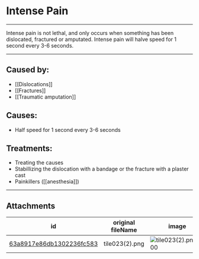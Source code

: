 # Intense Pain

 

---

Intense pain is not lethal, and only occurs when something has been dislocated, fractured or amputated. Intense pain will halve speed for 1 second every 3-6 seconds.

---
## Caused by:

- [[Dislocations]]
- [[Fractures]]
- [[Traumatic amputation]]

## Causes:

- Half speed for 1 second every 3-6 seconds

## Treatments:

- Treating the causes
- Stabillizing the dislocation with a bandage or the fracture with a plaster cast
- Painkillers ([[anesthesia]])

---

## Attachments

id | original fileName | image
---|---|---
[63a8917e86db1302236fc583](63a8917e86db1302236fc583.png) | tile023(2).png | ![tile023(2).png\|200](63a8917e86db1302236fc583.png)
